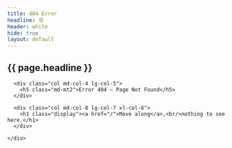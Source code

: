 ```yaml
---
title: 404 Error
headline: 😵
header: white
hide: true
layout: default
---
```


<section class="page-header page-header--{{page.title | slugify}} vh_60 display-flex align-items-center">
  <div class="page-header--upper xs-mt6 xs-pt6 inline-table wrapper">
    <div class="col md-col-12">
      <h1 class="display-1 text-black el" data-rellax-speed="-2">{{ page.headline }}</h1>
    </div>
  </div>
</section>


<section class="page-header xs-full-height">
  <div class="page-header--upper wrapper">
    <div class="xs-block gutters">

      <div class="col md-col-4 lg-col-5">
        <h5 class="md-mt2">Error 404 — Page Not Found</h5>
      </div>

      <div class="col md-col-8 lg-col-7 xl-col-6">
        <h1 class="display"><a href="/">Move along</a>,<br/>nothing to see here.</h1>
      </div>

    </div>
  </div>
</section>
